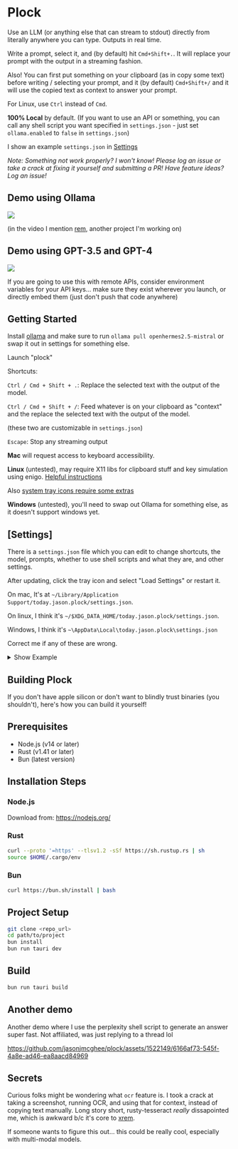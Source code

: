 # Plock

Use an LLM (or anything else that can stream to stdout) directly from literally anywhere you can type. Outputs in real time.

Write a prompt, select it, and (by default) hit `Cmd+Shift+.`. It will replace your prompt with the output in a streaming fashion.

Also! You can first put something on your clipboard (as in copy some text) before writing / selecting your prompt, and it (by default) `Cmd+Shift+/` and it will use the copied text as context to answer your prompt.

For Linux, use `Ctrl` instead of `Cmd`.

**100% Local** by default. (If you want to use an API or something, you can call any shell script you want specified in `settings.json` - just set `ollama.enabled` to `false` in `settings.json`)

I show an example `settings.json` in [Settings](#settings)

_Note: Something not work properly? I won't know! Please log an issue or take a crack at fixing it yourself and submitting a PR! Have feature ideas? Log an issue!_

## Demo using Ollama
<a href="https://www.loom.com/share/fed267e695d145c88e6bff7e631da8e0">
  <img style="max-width:300px;" src="https://cdn.loom.com/sessions/thumbnails/fed267e695d145c88e6bff7e631da8e0-with-play.gif">
</a>

(in the video I mention [rem](https://github.com/jasonjmcghee/rem), another project I'm working on)

## Demo using GPT-3.5 and GPT-4
<a href="https://www.loom.com/share/756220f3f5e249d5b4d5b759e9f9add3">
  <img style="max-width:300px;" src="https://cdn.loom.com/sessions/thumbnails/756220f3f5e249d5b4d5b759e9f9add3-with-play.gif">
</a>

If you are going to use this with remote APIs, consider environment variables for your API keys... make sure they exist wherever you launch, or directly embed them (just don't push that code anywhere)

## Getting Started

Install [ollama](https://github.com/jmorganca/ollama) and make sure to run `ollama pull openhermes2.5-mistral` or swap it out in settings for something else.

Launch "plock"

Shortcuts:

`Ctrl / Cmd + Shift + .`: Replace the selected text with the output of the model.

`Ctrl / Cmd + Shift + /`: Feed whatever is on your clipboard as "context" and the replace the selected text with the output of the model.

(these two are customizable in `settings.json`)

`Escape`: Stop any streaming output

**Mac** will request access to keyboard accessibility.

**Linux** (untested), may require X11 libs for clipboard stuff and key simulation using enigo. [Helpful instructions](https://github.com/enigo-rs/enigo/tree/main#runtime-dependencies)

Also [system tray icons require some extras](https://tauri.app/v1/guides/features/system-tray/#linux-setup)

**Windows** (untested), you'll need to swap out Ollama for something else, as it doesn't support windows yet.

## [Settings]

There is a `settings.json` file which you can edit to change shortcuts, the model, 
prompts, whether to use shell scripts and what they are, and other settings.

After updating, click the tray icon and select "Load Settings" or restart it.

On mac, It's at `~/Library/Application Support/today.jason.plock/settings.json`.

On linux, I think it's `~/$XDG_DATA_HOME/today.jason.plock/settings.json`.

Windows, I think it's `~\AppData\Local\today.jason.plock\settings.json`

Correct me if any of these are wrong.

<details>
  <summary>Show Example</summary>

```json
{
  "environment": {},
  "ollama": {
    "enabled": true,
    "ollama_model": "openhermes2.5-mistral"
  },
  "custom_commands": {
    "index": 0,
    "custom_commands": [
      {
        "name": "gpt",
        "command": [
          "bash",
          "/Users/jason/workspace/plock/scripts/gpt.sh"
        ]
      }
    ]
  },
  "custom_prompts": {
    "basic_index": 0,
    "with_context_index": 1,
    "custom_prompts": [
      {
        "name": "default basic",
        "prompt": "Say hello, then {}"
      },
      {
        "name": "default with context",
        "prompt": "I will ask you to do something. Below is some extra context to help do what I ask. --------- {} --------- Given the above context, please, {}. DO NOT OUTPUT ANYTHING ELSE."
      }
    ]
  },
  "shortcuts": {
    "basic": "CmdOrControl+Shift+.",
    "with_context": "CmdOrControl+Shift+/"
  }
}
```
</details>


## Building Plock
If you don't have apple silicon or don't want to blindly trust binaries (you shouldn't), here's how you can build it yourself!

## Prerequisites

- Node.js (v14 or later)
- Rust (v1.41 or later)
- Bun (latest version)

## Installation Steps

### Node.js

Download from: https://nodejs.org/

### Rust

```bash
curl --proto '=https' --tlsv1.2 -sSf https://sh.rustup.rs | sh
source $HOME/.cargo/env
```

### Bun

```bash
curl https://bun.sh/install | bash
```

## Project Setup

```bash
git clone <repo_url>
cd path/to/project
bun install
bun run tauri dev
```

## Build

```bash
bun run tauri build
```

## Another demo

Another demo where I use the perplexity shell script to generate an answer super fast.
Not affiliated, was just replying to a thread lol

https://github.com/jasonjmcghee/plock/assets/1522149/6166af73-545f-4a8e-ad46-ea8aacd84969

## Secrets

Curious folks might be wondering what `ocr` feature is. I took a crack at taking a screenshot,
running OCR, and using that for context, instead of copying text manually. Long story short,
rusty-tesseract _really_ dissapointed me, which is awkward b/c it's core to [xrem](https://github.com/jasonjmcghee/xrem).

If someone wants to figure this out... this could be really cool, especially with multi-modal models.
